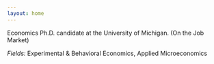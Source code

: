 ```yaml
---
layout: home 
---
```


Economics Ph.D. candidate at the University of Michigan. (On the Job Market)

                                                                                                               
*Fields:* Experimental & Behavioral Economics, Applied Microeconomics

